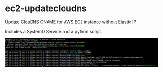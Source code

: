 # ec2-updatecloudns
Update [ClouDNS](https://www.cloudns.net/) CNAME for AWS EC2 instance without Elastic IP

Includes a SystemD Service and a python script.

![Testing Screenshot](2020-05-16%2009%2045%2055.png)
